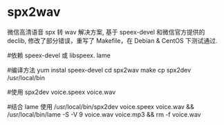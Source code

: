 # spx2wav
微信高清语音 spx 转 wav 解决方案, 基于 speex-devel 和微信官方提供的 declib, 修改了部分错误，重写了 Makefile，在 Debian & CentOS 下测试通过.

#依赖
speex-devel 或 libspeex.
lame

#编译方法
yum instal speex-devel 
cd spx2wav
make
cp spx2dev /usr/local/bin

#使用
spx2dev voice.speex voice.wav

#结合 lame 使用
/usr/local/bin/spx2dev voice.speex voice.wav && /usr/local/bin/lame -S -V 9 voice.wav voice.mp3 && rm -f voice.wav

